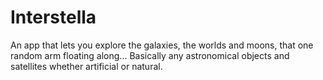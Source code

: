 # Interstella
An app that lets you explore the galaxies, the worlds and moons, that one random arm floating along... Basically any astronomical objects and satellites whether artificial or natural.
